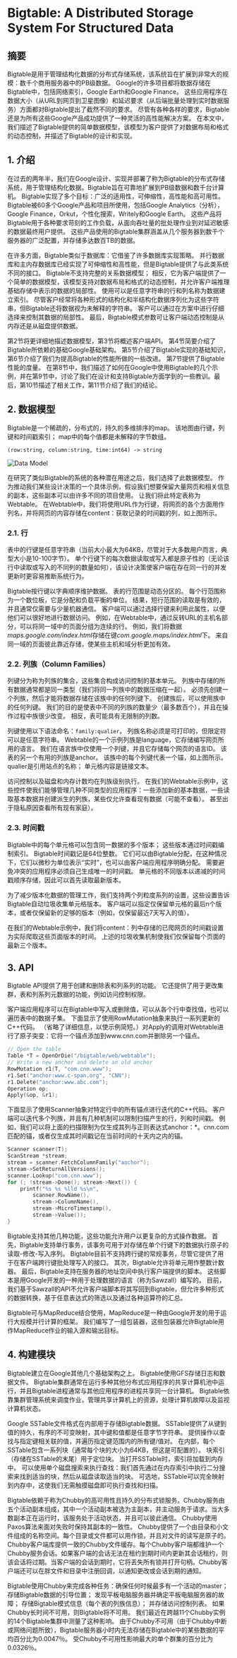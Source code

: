 # Bigtable: A Distributed Storage System For Structured Data

## 摘要

Bigtable是用于管理结构化数据的分布式存储系统，该系统旨在扩展到非常大的规模：数千个商用服务器中的PB级数据。 Google的许多项目都将数据存储在Bigtable中，包括网络索引，Google Earth和Google Finance。 这些应用程序在数据大小（从URL到网页到卫星图像）和延迟要求（从后端批量处理到实时数据服务）方面都对Bigtable提出了截然不同的要求。 尽管有各种各样的要求，Bigtable还是为所有这些Google产品成功提供了一种灵活的高性能解决方案。 在本文中，我们描述了Bigtable提供的简单数据模型，该模型为客户提供了对数据布局和格式的动态控制，并描述了Bigtable的设计和实现。

## 1. 介绍

在过去的两年半，我们在Google设计、实现并部署了称为Bigtable的分布式存储系统，用于管理结构化数据。Bigtable旨在可靠地扩展到PB级数据和数千台计算机。 Bigtable实现了多个目标：广泛的适用性，可伸缩性，高性能和高可用性。 Bigtable被60多个Google产品和项目所使用，包括Google Analytics（分析），Google Finance，Orkut，个性化搜索，Writely和Google Earth。 这些产品将Bigtable用于各种要求苛刻的工作负载，从面向吞吐量的批处理作业到对延迟敏感的数据最终用户提供。 这些产品使用的Bigtable集群涵盖从几个服务器到数千个服务器的广泛配置，并存储多达数百TB的数据。

在许多方面，Bigtable类似于数据库：它借鉴了许多数据库实现策略。 并行数据库和主内存数据库已经实现了可伸缩性和高性能，但是Bigtable提供了与此类系统不同的接口。 Bigtable不支持完整的关系数据模型； 相反，它为客户端提供了一个简单的数据模型，该模型支持对数据布局和格式的动态控制，并允许客户端推理基础存储中表示的数据的局部性。 使用可以是任意字符串的行和列名称为数据建立索引。 尽管客户经常将各种形式的结构化和半结构化数据序列化为这些字符串，但Bigtable还将数据视为未解释的字符串。 客户可以通过在方案中进行仔细选择来控制其数据的局部性。 最后，Bigtable模式参数可让客户端动态控制是从内存还是从磁盘提供数据。

第2节将更详细地描述数据模型，第3节将概述客户端API。 第4节简要介绍了Bigtable所依赖的基础Google基础架构。 第5节介绍了Bigtable实现的基础知识，第6节介绍了我们为提高Bigtable的性能所做的一些改进。 第7节提供了Bigtable性能的度量。 在第8节中，我们描述了如何在Google中使用Bigtable的几个示例，并在第9节中，讨论了我们在设计和支持Bigtable方面学到的一些教训。最后，第10节描述了相关工作，第11节介绍了我们的结论。

## 2. 数据模型

Bigtable是一个稀疏的，分布式的，持久的多维排序的map。 该地图由行键，列键和时间戳索引； map中的每个值都是未解释的字节数组。

`(row:string, column:string, time:int64) -> string`

![Data Model](./doc.img/data.model.png)

在研究了类似Bigtable的系统的各种潜在用途之后，我们选择了此数据模型。 作为推动我们某些设计决策的一个具体示例，假设我们想要保留大量网页和相关信息的副本，这些副本可以由许多不同的项目使用。 让我们将此特定表称为Webtable。 在Webtable中，我们将使用URL作为行键，将网页的各个方面用作列名，并将网页的内容存储在content：获取记录的时间戳的列，如上图所示。

### 2.1. 行

表中的行键是任意字符串（当前大小最大为64KB，尽管对于大多数用户而言，典型大小是10-100字节）。 单个行键下的每次数据读取或写入都是原子性的（无论该行中读取或写入的不同列的数量如何），该设计决策使客户端在存在同一行的并发更新时更容易推断系统行为。

Bigtable按行键以字典顺序维护数据。 表的行范围是动态分区的。 每个行范围称为一个数位板，它是分配和负载平衡的单位。 结果，短行范围的读取是有效的，并且通常仅需要与少量机器通信。 客户端可以通过选择行键来利用此属性，以便他们可以很好地进行数据访问。 例如，在Webtable中，通过反转URL的主机名部分，可以将同一域中的页面分组为连续的行。 例如，我们将数据*maps.google.com/index.html*存储在键*com.google.maps/index.html*下。 来自同一域的页面彼此靠近存储，使某些主机和域分析更加有效。

### 2.2. 列族（Column Families）

列键分为称为列族的集合，这些集合构成访问控制的基本单元。 列族中存储的所有数据通常都是同一类型（我们将同一列族中的数据压缩在一起）。 必须先创建一个列族，然后才能将数据存储在该族中的任何列键下。 创建族后，可以使用族中的任何列键。 我们的目的是使表中不同的列族的数量少（最多数百个），并且在操作过程中族很少改变。 相反，表可能具有无限制的列数。

列键使用以下语法命名：`family:qualier`。 列族名称必须是可打印的，但限定符可以是任意字符串。 Webtable的一个示例列族是language，它存储编写网页所用的语言。 我们在语言族中仅使用一个列键，并且它存储每个网页的语言ID。 该表的另一个有用的列族是anchor。 该族中的每个列键代表一个锚，如上图所示。qualier是引用站点的名称； 单元格内容是链接文本。

访问控制以及磁盘和内存计数均在列族级别执行。 在我们的Webtable示例中，这些控件使我们能够管理几种不同类型的应用程序：一些添加新的基本数据，一些读取基本数据并创建派生的列族，某些仅允许查看现有数据（可能不查看）。 甚至出于隐私原因查看所有现有家庭）。

### 2.3. 时间戳

Bigtable中的每个单元格可以包含同一数据的多个版本； 这些版本通过时间戳编制索引。 Bigtable时间戳记是64位整数。 它们可以由Bigtable分配，在这种情况下，它们以微秒为单位表示“实时”，也可以由客户端应用程序明确分配。 需要避免冲突的应用程序必须自己生成唯一的时间戳。 单元格的不同版本以递减的时间戳顺序存储，因此可以首先读取最新版本。

为了减少版本化数据的管理工作，我们支持两个列粒度系列的设置，这些设置告诉Bigtable自动垃圾收集单元格版本。 客户端可以指定仅保留单元格的最后n个版本，或者仅保留新的足够的版本（例如，仅保留最近7天写入的值）。

在我们的Webtable示例中，我们将content：列中存储的已爬网页的时间戳设置为实际爬取这些页面版本的时间。 上述的垃圾收集机制使我们仅保留每个页面的最新三个版本。

## 3. API

Bigtable API提供了用于创建和删除表和列系列的功能。 它还提供了用于更改集群，表和列系列元数据的功能，例如访问控制权限。

客户端应用程序可以在Bigtable中写入或删除值，可以从各个行中查找值，也可以遍历表中的数据子集。 下面显示了使用RowMutation抽象来执行一系列更新的C++代码。 （省略了详细信息，以使示例简短。）对Apply的调用对Webtable进行了原子突变：它将一个锚点添加到www.cnn.com并删除另一个锚点。

```c++
// Open the table
Table *T = OpenOrDie("/bigtable/web/webtable");
// Write a new anchor and delete an old anchor
RowMutation r1(T, "com.cnn.www");
r1.Set("anchor:www.c-span.org", "CNN");
r1.Delete("anchor:www.abc.com");
Operation op;
Apply(&op, &r1);
```

下面显示了使用Scanner抽象对特定行中的所有锚点进行迭代的C++代码。 客户端可以迭代多个列族，并且有几种机制可以限制扫描产生的行，列和时间戳。 例如，我们可以将上面的扫描限制为仅生成其列与正则表达式anchor：*。cnn.com匹配的锚，或者仅生成其时间戳记在当前时间的十天内之内的锚。

```c++
Scanner scanner(T);
ScanStream *stream;
stream = scanner.FetchColumnFamily("anchor");
stream->SetReturnAllVersions();
scanner.Lookup("com.cnn.www");
for (; !stream->Done(); stream->Next()) {
    printf("%s %s %lld %s\n",
        scanner.RowName(),
        stream->ColumnName(),
        stream->MicroTimestamp(),
        stream->Value());
}
```

Bigtable支持其他几种功能，这些功能允许用户以更复杂的方式操作数据。 首先，Bigtable支持单行事务，该事务可用于对存储在单个行键下的数据执行原子的读取-修改-写入序列。 Bigtable目前不支持跨行键的常规事务，尽管它提供了用于在客户端跨行键批处理写入的接口。 其次，Bigtable允许将单元用作整数计数器。 最后，Bigtable支持在服务器的地址空间中执行客户端提供的脚本。 这些脚本是用Google开发的一种用于处理数据的语言（称为Sawzall）编写的。 目前，我们基于Sawzall的API不允许客户端脚本将其写回到Bigtable，但允许多种形式的数据转换，基于任意表达式的筛选以及通过各种运算符的汇总。

Bigtable可与MapReduce结合使用，MapReduce是一种由Google开发的用于运行大规模并行计算的框架。 我们编写了一组包装器，这些包装器允许Bigtable用作MapReduce作业的输入源和输出目标。

## 4. 构建模块

Bigtable建立在Google其他几个基础架构之上。 Bigtable使用GFS存储日志和数据文件。 Bigtable集群通常在运行多种其他分布式应用程序的共享计算机池中运行，并且Bigtable进程通常与其他应用程序的进程共享同一台计算机。 Bigtable依靠集群管理系统来调度作业，管理共享计算机上的资源，处理计算机故障以及监视计算机状态。

Google SSTable文件格式在内部用于存储Bigtable数据。 SSTable提供了从键到值的持久，有序的不可变映射，其中键和值都是任意字节字符串。 提供操作以查找与指定键相关联的值，并遍历指定键范围内的所有键/值对。 在内部，每个SSTable包含一系列块（通常每个块的大小为64KB，但这是可配置的）。 块索引（存储在SSTable的末尾）用于定位块。 当打开SSTable时，索引将加载到内存中。 可以使用单个磁盘搜索来执行查找：我们首先通过在内存索引中执行二分搜索来找到适当的块，然后从磁盘读取适当的块。 可选地，SSTable可以完全映射到内存中，这使我们无需触摸磁盘即可执行查找和扫描。

Bigtable依赖于称为Chubby的高可用性且持久的分布式锁服务。Chubby服务由五个活动副本组成，其中一个活动副本被选为主副本，并主动服务于请求。当大多数副本正在运行时，该服务处于活动状态，并且可以彼此通信。 Chubby使用Paxos算法来面对失败时保持其副本的一致性。 Chubby提供了一个由目录和小文件组成的名称空间。每个目录或文件都可以用作锁，并且对文件的读写是原子的。 Chubby客户端库提供一致的Chubby文件缓存。每个Chubby客户端都维护一个Chubby服务会话。如果客户端的会话无法在租约到期时间内更新其会话租约，则该会话将过期。当客户端的会话到期时，它将丢失所有锁并打开句柄。Chubby客户端还可以在胖文件和目录中注册回调，以通知更改或会话到期的通知。

Bigtable使用Chubby来完成各种任务：确保任何时候最多有一个活动的master； 存储Bigtable数据的引导位置； 发现平板电脑服务器并确定平板电脑服务器的故障； 存储Bigtable模式信息（每个表的列族信息）； 并存储访问控制列表。 如果Chubby长时间不可用，则Bigtable将不可用。 我们最近在跨越11个Chubby实例的14个Bigtable集群中测量了这种影响。 由于Chubby不可用（由于Chubby中断或网络问题所致），Bigtable服务器小时内无法存储在Bigtable中的某些数据的平均百分比为0.0047％。 受Chubby不可用性影响最大的单个群集的百分比为0.0326％。

